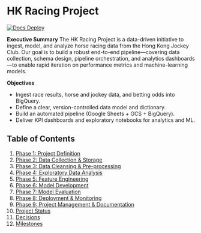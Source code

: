 # HK Racing Project

[![Docs Deploy](https://github.com/Ramgath/hk_racing_project/actions/workflows/docs-deploy.yml/badge.svg)](https://github.com/Ramgath/hk_racing_project/actions/workflows/docs-deploy.yml)

**Executive Summary**
The HK Racing Project is a data-driven initiative to ingest, model, and analyze horse racing data from the Hong Kong Jockey Club. Our goal is to build a robust end-to-end pipeline—covering data collection, schema design, pipeline orchestration, and analytics dashboards—to enable rapid iteration on performance metrics and machine-learning models.

**Objectives**
- Ingest race results, horse and jockey data, and betting odds into BigQuery.
- Define a clear, version-controlled data model and dictionary.
- Build an automated pipeline (Google Sheets + GCS + BigQuery).
- Deliver KPI dashboards and exploratory notebooks for analytics and ML.

## Table of Contents

1. [Phase 1: Project Definition](phase-01-definition.md)
2. [Phase 2: Data Collection & Storage](phase-02-collection.md)
3. [Phase 3: Data Cleansing & Pre-processing](phase-03-cleansing.md)
4. [Phase 4: Exploratory Data Analysis](phase-04-eda.md)
5. [Phase 5: Feature Engineering](phase-05-features.md)
6. [Phase 6: Model Development](phase-06-model.md)
7. [Phase 7: Model Evaluation](phase-07-evaluation.md)
8. [Phase 8: Deployment & Monitoring](phase-08-deployment.md)
9. [Phase 9: Project Management & Documentation](phase-09-management.md)
10. [Project Status](project-status.md)
11. [Decisions](decisions.md)
12. [Milestones](milestones.md)
